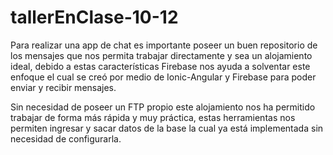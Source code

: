 # tallerEnClase-10-12

Para realizar una app de chat es importante poseer un buen repositorio de los mensajes que nos permita trabajar directamente y sea un alojamiento ideal, debido a estas características Firebase nos ayuda a solventar este enfoque el cual se creó por medio de Ionic-Angular y Firebase para poder enviar y recibir mensajes.

Sin necesidad de poseer un FTP propio este alojamiento nos ha permitido trabajar de forma más rápida y muy práctica, estas herramientas nos permiten ingresar y sacar datos de la base la cual ya está implementada sin necesidad de configurarla. 
